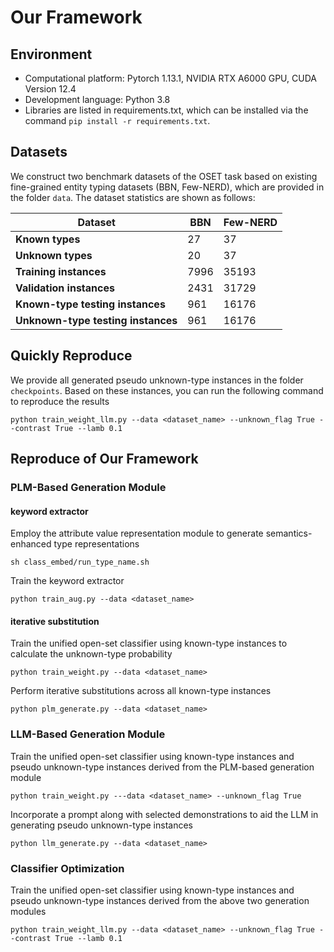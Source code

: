 # Our Framework

## Environment

* Computational platform: Pytorch 1.13.1, NVIDIA RTX A6000 GPU, CUDA Version 12.4
*  Development language: Python 3.8
* Libraries are listed in requirements.txt, which can be installed via the command `pip install -r requirements.txt`.

## Datasets

We construct two benchmark datasets of the OSET task based on existing fine-grained entity typing datasets (BBN, Few-NERD), which are provided in the folder `data`. The dataset statistics are shown as follows:

| **Dataset**                        | **BBN** | **Few-NERD** |
| ---------------------------------- | ------- | ------------ |
| **Known types**                    | 27      | 37           |
| **Unknown types**                  | 20      | 37           |
| **Training instances**             | 7996    | 35193        |
| **Validation instances**           | 2431    | 31729        |
| **Known-type testing instances**   | 961     | 16176        |
| **Unknown-type testing instances** | 961     | 16176        |

## Quickly Reproduce

We provide all generated pseudo unknown-type instances in the folder `checkpoints`. Based on these instances, you can run the following command to reproduce the results

```
python train_weight_llm.py --data <dataset_name> --unknown_flag True --contrast True --lamb 0.1
```



## Reproduce of Our Framework

### PLM-Based Generation Module

#### keyword extractor

Employ the attribute value representation module to generate semantics-enhanced type representations

```
sh class_embed/run_type_name.sh
```

Train the keyword extractor

```
python train_aug.py --data <dataset_name>
```

#### iterative substitution

Train the unified open-set classifier using  known-type instances to calculate the unknown-type probability


```
python train_weight.py --data <dataset_name>
```

Perform iterative substitutions across all known-type instances

```
python plm_generate.py --data <dataset_name>
```

### LLM-Based Generation Module

Train the unified open-set classifier using  known-type instances and pseudo unknown-type instances derived from the PLM-based generation module

```
python train_weight.py ---data <dataset_name> --unknown_flag True
```

Incorporate a prompt along with selected demonstrations to aid the LLM in generating pseudo unknown-type instances

```
python llm_generate.py --data <dataset_name> 
```

### Classifier Optimization

Train the unified open-set classifier using  known-type instances and pseudo unknown-type instances derived from the above two generation modules

```
python train_weight_llm.py --data <dataset_name> --unknown_flag True --contrast True --lamb 0.1
```

 


